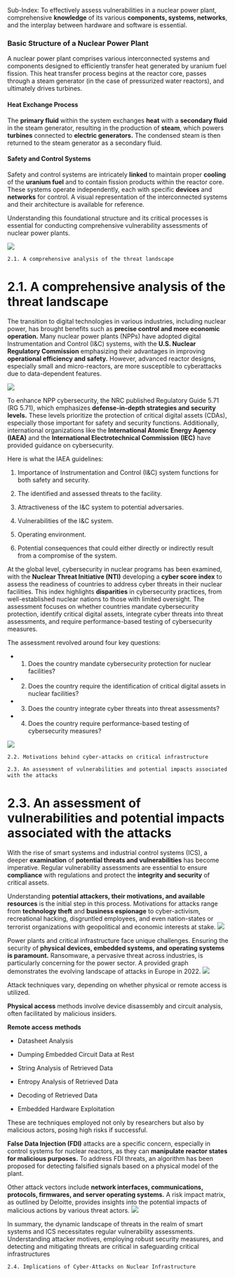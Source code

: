 Sub-Index:
To effectively assess vulnerabilities in a nuclear power plant, comprehensive **knowledge** of its various **components, systems, networks**, and the interplay between hardware and software is essential. 

### Basic Structure of a Nuclear Power Plant
A nuclear power plant comprises various interconnected systems and components designed to efficiently transfer heat generated by uranium fuel fission. This heat transfer process begins at the reactor core, passes through a steam generator (in the case of pressurized water reactors), and ultimately drives turbines. 
#### Heat Exchange Process 
The **primary fluid** within the system exchanges **heat** with a **secondary fluid** in the steam generator, resulting in the production of **steam**, which powers **turbines** connected to **electric generators.** The condensed steam is then returned to the steam generator as a secondary fluid.
#### Safety and Control Systems
Safety and control systems are intricately **linked** to maintain proper **cooling** of the **uranium fuel** and to contain fission products within the reactor core. These systems operate independently, each with specific **devices** and **networks** for control. A visual representation of the interconnected systems and their architecture is available for reference.

Understanding this foundational structure and its critical processes is essential for conducting comprehensive vulnerability assessments of nuclear power plants.

**![](https://lh7-us.googleusercontent.com/KpjyaJQ4ezR_yZG1-2pX-EarKs587HJ0oH8cDg7HofWtMpfrPGfgsMKIvrgXFg8OPJgDbYlWu3Mv9PqPBlSSiXL2AMCRSWF8q0JHIyjH0xLQ65to0cUjWHoYKKpm-z3qClAaHPAEM0PAxYxJy3CoiVE)**
            

    2.1. A comprehensive analysis of the threat landscape 


# 2.1. A comprehensive analysis of the threat landscape

The transition to digital technologies in various industries, including nuclear power, has brought benefits such as **precise control and more economic operation.** Many nuclear power plants (NPPs) have adopted digital Instrumentation and Control (I&C) systems, with the **U.S. Nuclear Regulatory Commission** emphasizing their advantages in improving **operational efficiency and safety.** However, advanced reactor designs, especially small and micro-reactors, are more susceptible to cyberattacks due to data-dependent features.

**![](https://lh7-us.googleusercontent.com/5kSidsLXZKO_NPnJiPUYXU0F8L9bhxpY67Er_DxTYhXCsakLcXE16IdUT467cOucoUqhZ1ChrFXex2qfTAmb88_YkQLLzg_8VWryWYRhc48itcfd6_lu3zoxgGVSZLkyF7mz-Yg5iffZ3QTuSyeQX0c)**
  

To enhance NPP cybersecurity, the NRC published Regulatory Guide 5.71 (RG 5.71), which emphasizes **defense-in-depth strategies and security levels.** These levels prioritize the protection of critical digital assets (CDAs), especially those important for safety and security functions. Additionally, international organizations like the **International Atomic Energy Agency (IAEA)** and the **International Electrotechnical Commission** **(IEC)** have provided guidance on cybersecurity.

Here is what the IAEA guidelines:

1. Importance of Instrumentation and Control (I&C) system functions for both safety and security.
    
2. The identified and assessed threats to the facility.
    
3. Attractiveness of the I&C system to potential adversaries.
    
4. Vulnerabilities of the I&C system.
    
5. Operating environment.
    
6. Potential consequences that could either directly or indirectly result from a compromise of the system.

  

At the global level, cybersecurity in nuclear programs has been examined, with the **Nuclear Threat Initiative (NTI)** developing a **cyber score index** to assess the readiness of countries to address cyber threats in their nuclear facilities. This index highlights **disparities** in cybersecurity practices, from well-established nuclear nations to those with limited oversight. The assessment focuses on whether countries mandate cybersecurity protection, identify critical digital assets, integrate cyber threats into threat assessments, and require performance-based testing of cybersecurity measures.

The assessment revolved around four key questions:

- 1. Does the country mandate cybersecurity protection for nuclear facilities?
    
- 2. Does the country require the identification of critical digital assets in nuclear facilities?
    
- 3. Does the country integrate cyber threats into threat assessments?
    
- 4. Does the country require performance-based testing of cybersecurity measures?

**![](https://lh7-us.googleusercontent.com/LQIWCU6HUmRb-07JyLkfHawXV9xOhjBz_DxggnZN_VLAbs3Yp6pKjmX_CDHCi4G9HMhw-V7_jqkTtg4qp6oD75g252iEGQLREN5119QCwInuABM18A7JEcq9xJqJiwdJqTPfzwpVYm5zgVENtPaogFU)**


    2.2. Motivations behind cyber-attacks on critical infrastructure 
    
    2.3. An assessment of vulnerabilities and potential impacts associated with the attacks

# 2.3. An assessment of vulnerabilities and potential impacts associated with the attacks

With the rise of smart systems and industrial control systems (ICS), a deeper **examination** of **potential threats and vulnerabilities** has become imperative. Regular vulnerability assessments are essential to ensure **compliance** with regulations and protect the **integrity and security** of critical assets.

Understanding **potential attackers, their motivations, and available resources** is the initial step in this process. Motivations for attacks range from **technology theft** and **business espionage** to cyber-activism, recreational hacking, disgruntled employees, and even nation-states or terrorist organizations with geopolitical and economic interests at stake.
**![](https://lh7-us.googleusercontent.com/FQKMx5R0EinQUuE7JgiHUKXAYHVkDA3pcvDARMs4pslxHdOQge2FcEFvwOK9VsBpxySu-1-ARsLZn5z6qDo88kg3HTIAiryWGKQ9wdL27rQEAbXQ-T_9IEo7pMzmmbmPkso7gVAYYvUeO1u4nIXONeo)**

Power plants and critical infrastructure face unique challenges. Ensuring the security of **physical devices, embedded systems, and operating systems is paramount.** Ransomware, a pervasive threat across industries, is particularly concerning for the power sector. A provided graph demonstrates the evolving landscape of attacks in Europe in 2022.
**![](https://lh7-us.googleusercontent.com/DLfU48rtDNF9o2cZNHXSMFS98ajxXbxIk7LR1RM1YHZYCGPS8vUmtp85Hza0Z5gBq9JvbhnYUf3inQ67DSglReoLu2p0ND3RnPQ3uESj9lyCalh7vOM7ZCfvIHzVF7l3FIPWeLvCQefaDGkqcYJJuU4)**

Attack techniques vary, depending on whether physical or remote access is utilized. 

**Physical access** methods involve device disassembly and circuit analysis, often facilitated by malicious insiders. 

**Remote access** **methods**

- Datasheet Analysis
    
- Dumping Embedded Circuit Data at Rest
    
- String Analysis of Retrieved Data
    
- Entropy Analysis of Retrieved Data
    
- Decoding of Retrieved Data
    
- Embedded Hardware Exploitation

These are techniques employed not only by researchers but also by malicious actors, posing high risks if successful.

**False Data Injection (FDI)** attacks are a specific concern, especially in control systems for nuclear reactors, as they can **manipulate reactor states for malicious purposes.** To address FDI threats, an algorithm has been proposed for detecting falsified signals based on a physical model of the plant.

Other attack vectors include **network interfaces, communications, protocols, firmwares, and server operating systems.** A risk impact matrix, as outlined by Deloitte, provides insights into the potential impacts of malicious actions by various threat actors.
**![](https://lh7-us.googleusercontent.com/O_w1PGCqfowEWXqKCo2eJLpqmAMP_jojus2FU7uYwGpBxG0_iAFxyYIqC6E3HUu-NVDPnvXjDCYxebA39pnLIpfcEAAHkyVQiXF5EeNUff58IPDPbL9QQoVoPwhYAcfOtcJDizeiWkW3oj3CTHGbtPM)**

In summary, the dynamic landscape of threats in the realm of smart systems and ICS necessitates regular vulnerability assessments. Understanding attacker motives, employing robust security measures, and detecting and mitigating threats are critical in safeguarding critical infrastructures
    
    2.4. Implications of Cyber-Attacks on Nuclear Infrastructure 
